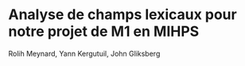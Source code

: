 Analyse de champs lexicaux pour notre projet de M1 en MIHPS
===========================================================

Rolih Meynard, Yann Kergutuil, John Gliksberg
